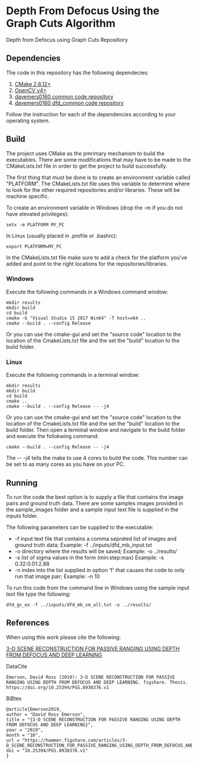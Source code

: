 # Depth From Defocus Using the Graph Cuts Algorithm
Depth from Defocus using Graph Cuts Repositiory

## Dependencies

The code in this repository has the following dependecies:

1. [CMake 2.8.12+](https://cmake.org/download/)
2. [OpenCV v4+](https://opencv.org/releases/)
3. [davemers0160 common code repository](https://github.com/davemers0160/Common)
4. [davemers0160 dfd_common code repository](https://github.com/davemers0160/dfd_common)

Follow the instruction for each of the dependencies according to your operating system.

## Build

The project uses CMake as the pmrimary mechanism to build the executables.  There are some modifications that may have to be made to the CMakeLists.txt file in order to get the project to build successfully.

The first thing that must be done is to create an environment variable called "PLATFORM".  The CMakeLists.txt file uses this variable to determine where to look for the other required repositories and/or libraries.  These will be machine specific.

To create an environment variable in Windows (drop the -m if you do not have elevated privileges):
```
setx -m PLATFORM MY_PC
```

In Linux (usually placed in .profile or .bashrc):
```
export PLATFORM=MY_PC
```

In the CMakeLists.txt file make sure to add a check for the platform you've added and point to the right locations for the repositories/libraries.

### Windows

Execute the following commands in a Windows command window:

```
mkdir results
mkdir build
cd build
cmake -G "Visual Studio 15 2017 Win64" -T host=x64 ..
cmake --build . --config Release
```

Or you can use the cmake-gui and set the "source code" location to the location of the CmakeLists.txt file and the set the "build" location to the build folder. 

### Linux

Execute the following commands in a terminal window:

```
mkdir results
mkdir build
cd build
cmake ..
cmake --build . --config Release -- -j4
```

Or you can use the cmake-gui and set the "source code" location to the location of the CmakeLists.txt file and the set the "build" location to the build folder. Then open a terminal window and navigate to the build folder and execute the follokwing command:

```
cmake --build . --config Release -- -j4
```

The -- -j4 tells the make to use 4 cores to build the code.  This number can be set to as many cores as you have on your PC.

## Running

To run the code the best option is to supply a file that contains the image pairs and ground truth data. There are some samples images provided in the sample_images folder and a sample input text file is supplied in the inputs folder.

The following parameters can be supplied to the executable:

* -f input text file that contains a comma seprated list of images and ground truth data; Example: -f ../inputs/dfd_mb_input.txt
* -o directory where the results will be saved; Example: -o ../results/
* -s list of sigma values in the form (min:step:max) Example: -s 0.32:0.01:2.88
* -n index into the list supplied in option 'f' that causes the code to only run that image pair; Example: -n 10


To run this code from the command line in Windows using the sample input text file type the following:

```
dfd_gc_ex -f ../inputs/dfd_mb_sm_all.txt -o ../results/
```

## References

When using this work please cite the following:

[3-D SCENE RECONSTRUCTION FOR PASSIVE RANGING USING DEPTH FROM DEFOCUS AND DEEP LEARNING](https://hammer.figshare.com/articles/3-D_SCENE_RECONSTRUCTION_FOR_PASSIVE_RANGING_USING_DEPTH_FROM_DEFOCUS_AND_DEEP_LEARNING/8938376/1)

DataCite
```
Emerson, David Ross (2019): 3-D SCENE RECONSTRUCTION FOR PASSIVE RANGING USING DEPTH FROM DEFOCUS AND DEEP LEARNING. figshare. Thesis. https://doi.org/10.25394/PGS.8938376.v1
```

BiBtex
```
@article{Emerson2019,
author = "David Ross Emerson",
title = "{3-D SCENE RECONSTRUCTION FOR PASSIVE RANGING USING DEPTH FROM DEFOCUS AND DEEP LEARNING}",
year = "2019",
month = "10",
url = "https://hammer.figshare.com/articles/3-D_SCENE_RECONSTRUCTION_FOR_PASSIVE_RANGING_USING_DEPTH_FROM_DEFOCUS_AND_DEEP_LEARNING/8938376",
doi = "10.25394/PGS.8938376.v1"
}
```

